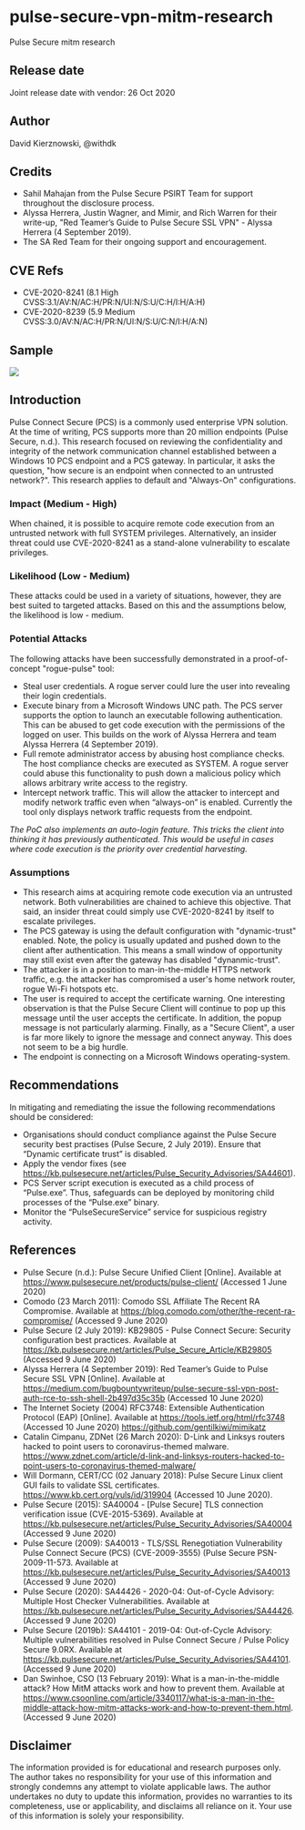 # pulse-secure-vpn-mitm-research
Pulse Secure mitm research 

## Release date
Joint release date with vendor: 26 Oct 2020

## Author
David Kierznowski, @withdk

## Credits
* Sahil Mahajan from the Pulse Secure PSIRT Team for support throughout the disclosure process.
* Alyssa Herrera, Justin Wagner, and Mimir, and Rich Warren for their write-up, "Red Teamer’s Guide to Pulse Secure SSL VPN" - Alyssa Herrera (4 September 2019).
* The SA Red Team for their ongoing support and encouragement.

## CVE Refs
* CVE-2020-8241 (8.1 High CVSS:3.1/AV:N/AC:H/PR:N/UI:N/S:U/C:H/I:H/A:H)
* CVE-2020-8239 (5.9 Medium CVSS:3.0/AV:N/AC:H/PR:N/UI:N/S:U/C:N/I:H/A:N)

## Sample
<img src="https://raw.githubusercontent.com/withdk/pulse-secure-vpn-mitm-research/main/rogue-pulse-cmdhack-poc.gif" />

## Introduction
Pulse Connect Secure (PCS) is a commonly used enterprise VPN solution. At the time of writing, PCS supports more than 20 million endpoints (Pulse Secure, n.d.). This research focused on reviewing the confidentiality and integrity of the network communication channel established between a Windows 10 PCS endpoint and a PCS gateway. In particular, it asks the question, "how secure is an endpoint when connected to an untrusted network?". This research applies to default and "Always-On" configurations.

### Impact (Medium - High)
When chained, it is possible to acquire remote code execution from an untrusted network with full SYSTEM privileges. Alternatively, an insider threat could use CVE-2020-8241 as a stand-alone vulnerability to escalate privileges. 

### Likelihood (Low - Medium)
These attacks could be used in a variety of situations, however, they are best suited to targeted attacks. Based on this and the assumptions below, the likelihood is low - medium.

### Potential Attacks
The following attacks have been successfully demonstrated in a proof-of-concept "rogue-pulse" tool:
* Steal user credentials. A rogue server could lure the user into revealing their login credentials.
* Execute binary from a Microsoft Windows UNC path. The PCS server supports the option to launch an executable following authentication. This can be abused to get code execution with the permissions of the logged on user. This builds on the work of Alyssa Herrera and team Alyssa Herrera (4 September 2019).
* Full remote administrator access by abusing host compliance checks. The host compliance checks are executed as SYSTEM. A rogue server could abuse this functionality to push down a malicious policy which allows arbitrary write access to the registry. 
* Intercept network traffic. This will allow the attacker to intercept and modify network traffic even when “always-on” is enabled. Currently the tool only displays network traffic requests from the endpoint.

*The PoC also implements an auto-login feature. This tricks the client into thinking it has previously authenticated. This would be useful in cases where code execution is the priority over credential harvesting.*

### Assumptions
* This research aims at acquiring remote code execution via an untrusted network. Both vulnerabilities are chained to achieve this objective. That said, an insider threat could simply use CVE-2020-8241 by itself to escalate privileges. 
* The PCS gateway is using the default configuration with "dynamic-trust" enabled. Note, the policy is usually updated and pushed down to the client after authentication. This means a small window of opportunity may still exist even after the gateway has disabled "dynanmic-trust".
* The attacker is in a position to man-in-the-middle HTTPS network traffic, e.g. the attacker has compromised a user's home network router, rogue Wi-Fi hotspots etc.
* The user is required to accept the certificate warning. One interesting observation is that the Pulse Secure Client will continue to pop up this message until the user accepts the certificate. In addition, the popup message is not particularly alarming. Finally, as a "Secure Client", a user is far more likely to ignore the message and connect anyway. This does not seem to be a big hurdle.
* The endpoint is connecting on a Microsoft Windows operating-system. 

## Recommendations 
In mitigating and remediating the issue the following recommendations should be considered:
* Organisations should conduct compliance against the Pulse Secure security best practises (Pulse Secure, 2 July 2019). Ensure that “Dynamic certificate trust” is disabled.
* Apply the vendor fixes (see https://kb.pulsesecure.net/articles/Pulse_Security_Advisories/SA44601).
* PCS Server script execution is executed as a child process of “Pulse.exe”. Thus, safeguards can be deployed by monitoring child processes of the “Pulse.exe” binary. 
* Monitor the “PulseSecureService” service for suspicious registry activity.

## References
* Pulse Secure (n.d.): Pulse Secure Unified Client [Online]. Available at https://www.pulsesecure.net/products/pulse-client/ (Accessed 1 June 2020)  
* Comodo (23 March 2011): Comodo SSL Affiliate The Recent RA Compromise. Available at https://blog.comodo.com/other/the-recent-ra-compromise/ (Accessed 9 June 2020)  
* Pulse Secure (2 July 2019): KB29805 - Pulse Connect Secure: Security configuration best practices. Available at https://kb.pulsesecure.net/articles/Pulse_Secure_Article/KB29805 (Accessed 9 June 2020)
* Alyssa Herrera (4 September 2019): Red Teamer’s Guide to Pulse Secure SSL VPN [Online]. Available at https://medium.com/bugbountywriteup/pulse-secure-ssl-vpn-post-auth-rce-to-ssh-shell-2b497d35c35b (Accessed 10 June 2020)
* The Internet Society (2004) RFC3748: Extensible Authentication Protocol (EAP) [Online]. Available at https://tools.ietf.org/html/rfc3748 (Accessed 10 June 2020)
https://github.com/gentilkiwi/mimikatz
* Catalin Cimpanu, ZDNet (26 March 2020): D-Link and Linksys routers hacked to point users to coronavirus-themed malware. https://www.zdnet.com/article/d-link-and-linksys-routers-hacked-to-point-users-to-coronavirus-themed-malware/
* Will Dormann, CERT/CC (02 January 2018): Pulse Secure Linux client GUI fails to validate SSL certificates. https://www.kb.cert.org/vuls/id/319904 (Accessed 10 June 2020).
* Pulse Secure (2015): SA40004 - [Pulse Secure] TLS connection verification issue (CVE-2015-5369). Available at https://kb.pulsesecure.net/articles/Pulse_Security_Advisories/SA40004 (Accessed 9 June 2020)
* Pulse Secure (2009): SA40013 - TLS/SSL Renegotiation Vulnerability Pulse Connect Secure (PCS) (CVE-2009-3555) (Pulse Secure PSN-2009-11-573. Available at https://kb.pulsesecure.net/articles/Pulse_Security_Advisories/SA40013 (Accessed 9 June 2020)
* Pulse Secure (2020): SA44426 - 2020-04: Out-of-Cycle Advisory: Multiple Host Checker Vulnerabilities. Available at https://kb.pulsesecure.net/articles/Pulse_Security_Advisories/SA44426. (Accessed 9 June 2020)
* Pulse Secure (2019b): SA44101 - 2019-04: Out-of-Cycle Advisory: Multiple vulnerabilities resolved in Pulse Connect Secure / Pulse Policy Secure 9.0RX. Available at https://kb.pulsesecure.net/articles/Pulse_Security_Advisories/SA44101. (Accessed 9 June 2020)
* Dan Swinhoe, CSO (13 February 2019): What is a man-in-the-middle attack? How MitM attacks work and how to prevent them. Available at https://www.csoonline.com/article/3340117/what-is-a-man-in-the-middle-attack-how-mitm-attacks-work-and-how-to-prevent-them.html. (Accessed 9 June 2020)

## Disclaimer
The information provided is for educational and research purposes only. The author takes no responsibility for your use of this information and strongly condemns any attempt to violate applicable laws. The author undertakes no duty to update this information, provides no warranties to its completeness, use or applicability, and disclaims all reliance on it. Your use of this information is solely your responsibility.
